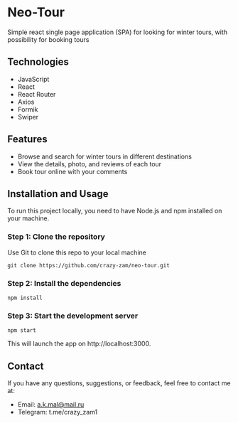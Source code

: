 # Neo-Tour

Simple react single page application (SPA) for looking for winter tours, with possibility for booking tours

## Technologies

- JavaScript
- React
- React Router
- Axios
- Formik
- Swiper

## Features

- Browse and search for winter tours in different destinations
- View the details, photo, and reviews of each tour
- Book tour online with your comments

## Installation and Usage

To run this project locally, you need to have Node.js and npm installed on your machine.

### Step 1: Clone the repository

Use Git to clone this repo to your local machine

```
git clone https://github.com/crazy-zam/neo-tour.git
```

### Step 2: Install the dependencies

```
npm install
```

### Step 3: Start the development server

```
npm start
```

This will launch the app on http://localhost:3000.

## Contact

If you have any questions, suggestions, or feedback, feel free to contact me at:

- Email: a.k.mal@mail.ru
- Telegram: t.me/crazy_zam1
